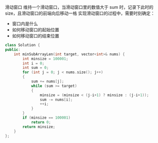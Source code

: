 滑动窗口
维持一个滑动窗口，当滑动窗口里的数值大于 sum 时，记录下此时的 size，且滑动窗口的前端向后移动一格
实现滑动窗口的过程中，需要时刻确定：
- 窗口内是什么  
- 如何移动窗口的起始位置  
- 如何移动窗口的结束位置
```cpp
class Solution {
public:
    int minSubArrayLen(int target, vector<int>& nums) {
        int minsize = 100001;
        int i = 0;
        int sum = 0;
        for (int j = 0; j < nums.size(); j++)
        {
            sum += nums[j];
            while (sum >= target)
            {
                minsize = (minsize < (j-i+1) ? minsize : (j-i+1));
                sum -= nums[i];
                ++i;
            }
        }
        if (minsize == 100001)
            return 0;
        return minsize;
    }
};
```

